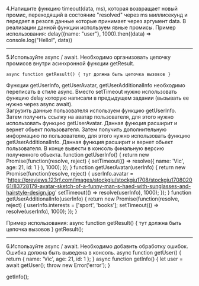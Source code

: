 4.Напишите функцию timeout(data, ms), которая возвращает новый промис, переходящий в состояние "resolved" через ms миллисекунд и передает в резолв данные которые принимает через аргумент data. В реализации данной функции используем явные промисы.
Пример использования:
delay({name: "user"}, 1000).then((data) => console.log("Hello!", data))

---------------------------------------------

5.Используйте async / await. Необходимо организовать цепочку промисов внутри асинхронной функции getResult.

	async function getResult() { тут должна быть цепочка вызовов }
Функции getUserInfo, getUserAvatar, getUserAdditionalInfo необходимо переписать в стиле async. Вместо setTimeout нужно использовать функцию delay которую написали в предыдущем задании (вызывать ее нужно через async await).		
​​Загрузить данные пользователя используем функцию getUserInfo.
Затем получить ссылку на аватар пользователя, для этого нужно использовать функцию getUserAvatar. Данная функция расширит и вернет обьект пользователя.
Затем получить дополнительную информацию по пользователю, для этого нужно использовать функцию getUserAdditionalInfo. Данная функция расширит и вернет обьект пользователя.
В конце вывести в консоль финальную версию полученного обьекта.
function getUserInfo() {
    return new Promise(function(resolve, reject) {
      setTimeout(() => resolve({ name: 'Vic', age: 21, id: 1 } ), 1000);
    });
  }
  function getUserAvatar(userInfo) {
    return new Promise(function(resolve, reject) {
      userInfo.avatar = 'https://previews.123rf.com/images/stockgiu/stockgiu1708/stockgiu170802061/83728179-avatar-sketch-of-a-funny-man-s-haed-with-sunglasses-and-hairstyle-design.jpg'
      setTimeout(() => resolve(userInfo), 1000);
    });
  }
  function getUserAdditionalInfo(userInfo) {
    return new Promise(function(resolve, reject) {
      userInfo.interests = ['sport', 'books'];
      setTimeout(() => resolve(userInfo), 1000);
    });
  }


Пример использования:
async function getResult() { 
тут должна быть цепочка вызовов 
}
getResult();
 
---------------------------------------------

6.Используйте async / await. Необходимо добавить обработку ошибок. Ошибка должна быть выведена в консоль.
 async function getUser() {
    return { name: 'Vic', age: 21, id: 1 };
}
async function getInfo() {
    let user = await getUser();
    throw new Error('error');
}
 
getInfo();
